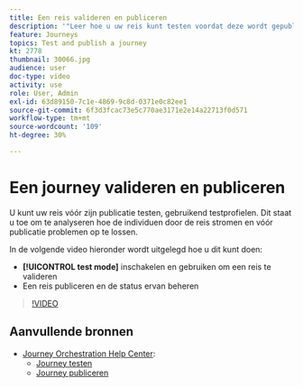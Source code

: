 ```yaml
---
title: Een reis valideren en publiceren
description: '"Leer hoe u uw reis kunt testen voordat deze wordt gepubliceerd met testprofielen. ’'
feature: Journeys
topics: Test and publish a journey
kt: 2778
thumbnail: 30066.jpg
audience: user
doc-type: video
activity: use
role: User, Admin
exl-id: 63d89150-7c1e-4869-9c8d-0371e0c82ee1
source-git-commit: 6f3d3fcac73e5c770ae3171e2e14a22713f0d571
workflow-type: tm+mt
source-wordcount: '109'
ht-degree: 30%

---
```


# Een journey valideren en publiceren

U kunt uw reis vóór zijn publicatie testen, gebruikend testprofielen. Dit staat u toe om te analyseren hoe de individuen door de reis stromen en vóór publicatie problemen op te lossen.

In de volgende video hieronder wordt uitgelegd hoe u dit kunt doen:

* **[!UICONTROL test mode]** inschakelen en gebruiken om een reis te valideren
* Een reis publiceren en de status ervan beheren

>[!VIDEO](https://video.tv.adobe.com/v/30066?quality=12)

## Aanvullende bronnen

* [Journey Orchestration Help Center](https://docs.adobe.com/content/help/nl-NL/journeys/using/journey-orchestration-home.html):
   * [Journey testen](https://docs.adobe.com/content/help/en/journeys/using/building-journeys/journeytesting.html)
   * [Journey publiceren](https://docs.adobe.com/content/help/en/journeys/using/building-journeys/journeypublication.html)
